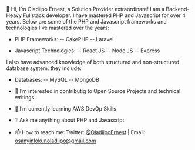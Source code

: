  👋 Hi, I’m Oladiipo Ernest, a Solution Provider extraordinare! I am a Backend-Heavy Fullstack developer.
 I have mastered PHP and Javascript for over 4 years. Below are some of the PHP and Javascript frameworks and technologies I've mastered over the years:
 
- PHP Frameworks:
-- CakePHP
-- Laravel

- Javascript Technologies:
-- React JS
-- Node JS
-- Express

I also have advanced knowledge of both structured and non-structured database system. they include:

- Databases:
-- MySQL
-- MongoDB

- 👀 I’m interested in contributig to Open Source Projects and technical writings
- 🌱 I’m currently learning AWS DevOp Skills
- ❔ Ask me anything about PHP and Javascript
- 📫 How to reach me: Twitter: [@OladiipoErnest](https://twitter.com/OladiipoErnest "Oladiipo Ernest's Twitter") | Email: [osanyinlokunoladiipo@gmail.com](mailto:osanyinlokunoladiipo@gmail.com "Oladiipo Ernest's Mail")

<!---
donmode/donmode is a ✨ special ✨ repository because its `README.md` (this file) appears on your GitHub profile.
You can click the Preview link to take a look at your changes.
--->

